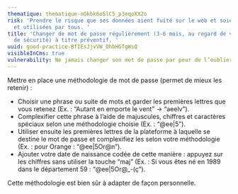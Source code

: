 ```yaml
---
thematique: thematique-nGkbk6oSlC5_p3eqoXX2o
risk: 'Prendre le risque que ses données aient fuité sur le web et soient accessibles
  et utilisées par tous. '
title: 'Changer de mot de passe régulièrement (3-6 mois, au regard de vos exigences
  de sécurité) à titre préventif. '
uuid: good-practice-BfIEsJjvVW_DhbHGTgWsQ
visibleInCms: true
vulnerability: Ne jamais changer son mot de passe par peur de l’oublier.
---
```


Mettre en place une méthodologie de mot de passe (permet de mieux les retenir) : 

* Choisir une phrase ou suite de mots et garder les premières lettres que vous retenez (Ex. : “Autant en emporte le vent” → “aeelv”).
* Complexifier cette phrase à l’aide de majuscules, chiffres et caractères spéciaux selon une méthodologie choisie (Ex. : “@ee|5”).
* Utiliser ensuite les premières lettres de la plateforme à laquelle se destine le mot de passe et complexifiez les selon votre méthodologie (Ex. : pour Orange : “@ee|5Or@n”).
* Ajouter votre date de naissance codée de cette manière : appuyez sur les chiffres sans utiliser la touche “maj” (Ex. : Si vous êtes né en 1989 dans le département 59 : “@ee|5Or@_-(ç”). 

Cette méthodologie est bien sûr à adapter de façon personnelle.
